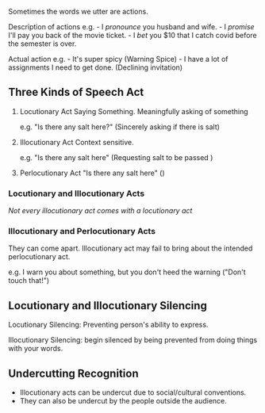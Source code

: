 
Sometimes the words we utter are actions.

Description of actions e.g. 
	- I *pronounce* you husband and wife.
	- I *promise* I'll pay you back of the movie ticket.
	- I *bet* you $10 that I catch covid before the semester is over.

Actual action e.g.
	- It's super spicy (Warning Spice)
	- I have a lot of assignments I need to get done. (Declining invitation)

## Three Kinds of Speech Act

1. Locutionary Act
	Saying Something. 
	Meaningfully asking of something
 
	e.g. "Is there any salt here?" (Sincerely asking if there is salt)
 
2. Illocutionary Act
	Context sensitive.
	
	e.g. "Is there any salt here" (Requesting salt to be passed )
 
3. Perlocutionary Act
	"Is there any salt here" ()


### Locutionary and Illocutionary Acts

*Not every illocutionary act comes with a locutionary act*

### Illocutionary and Perlocutionary Acts

They can come apart. Illocutionary act may fail to bring about the intended perlocutionary act.

e.g.
	I warn you about something, but you don't heed the warning ("Don't touch that!")

## Locutionary and Illocutionary Silencing

Locutionary Silencing: Preventing person's ability to express.

Illocutionary Silencing: begin silenced by being prevented from doing things with your words.

## Undercutting Recognition
- Illocutionary acts can be undercut due to social/cultural conventions.
- They can also be undercut by the people outside the audience.